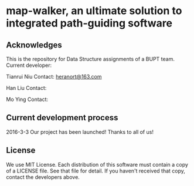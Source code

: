 # map-walker, an ultimate solution to integrated path-guiding software

## Acknowledges
This is the repository for Data Structure assignments of a BUPT team.
Current developer:

Tianrui Niu
Contact: heranort@163.com

Han Liu
Contact:

Mo Ying
Contact:

## Current development process

2016-3-3
Our project has been launched! Thanks to all of us!

## License
We use MIT License.
Each distribution of this software must contain a copy of a LICENSE file.
See that file for detail. If you haven't received that copy, contact the developers above.


